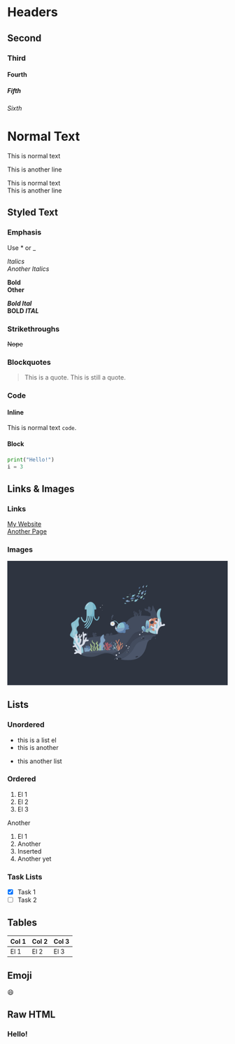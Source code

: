 # Headers
## Second
### Third
#### Fourth
##### Fifth
###### Sixth

# Normal Text

This is normal text

This is another line

This is normal text  
This is another line

## Styled Text

### Emphasis

Use * or _

*Italics*  
_Another Italics_

**Bold**  
__Other__

***Bold Ital***  
**BOLD _ITAL_**

### Strikethroughs

~~Nope~~

### Blockquotes

> This is a quote.
> This is still a quote.

### Code

#### Inline

This is normal text `code`.

#### Block

```python
print("Hello!")
i = 3
```

## Links & Images

### Links

[My Website](https://aidanglickman.com)  
[Another Page](another.md)

### Images

![Water](water.png)

## Lists

### Unordered

- this is a list el
- this is another

* this another list

### Ordered
1. El 1
2. El 2
3. El 3

Another
1. El 1
1. Another
1. Inserted
1. Another yet

### Task Lists

- [x] Task 1
- [ ] Task 2

## Tables

Col 1 | Col 2 | Col 3
--- | --- | ---
El 1 | El 2 | El 3

## Emoji
:smile:

## Raw HTML
<h3>Hello!</h3>